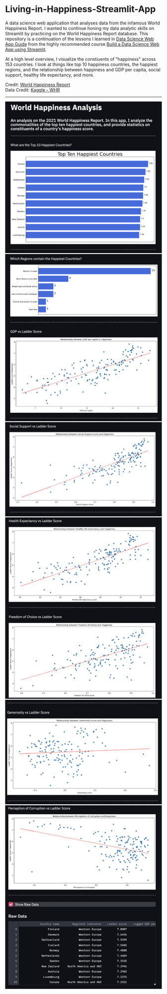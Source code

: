 # Living-in-Happiness-Streamlit-App

A data science web application that analyses data from the infamous World Happiness Report. I wanted to continue honing my data analytic skills on Streamlit by practicing on the World Happiness Report database. This repository is a continuation of the lessons I learned in [Data Science Web App Guide](https://github.com/gianmillare/Data-Science-Web-App-Guide) from the highly recommended course [Build a Data Science Web App using Streamlit](https://www.coursera.org/learn/data-science-streamlit-python/home/welcome).

At a high level overview, I visualize the constiuents of "happiness" across 153 countries. I look at things like top 10 happiness countries, the happiest regions, and the relationship between happiness and GDP per capita, social support, healthy life expectancy, and more. 

Credit: [World Happiness Report](https://worldhappiness.report/)  
Data Credit: [Kaggle - WHR](https://www.kaggle.com/unsdsn/world-happiness)

<hr>

![](images/1.png)
![](images/2.png)
![](images/3.png)
![](images/4.png)
![](images/5.png)
![](images/6.png)
